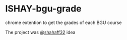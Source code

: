 # ISHAY-bgu-grade
chrome extention to get the grades of each BGU course

The project was [@shahaff32](https://github.com/shahaff32) idea
